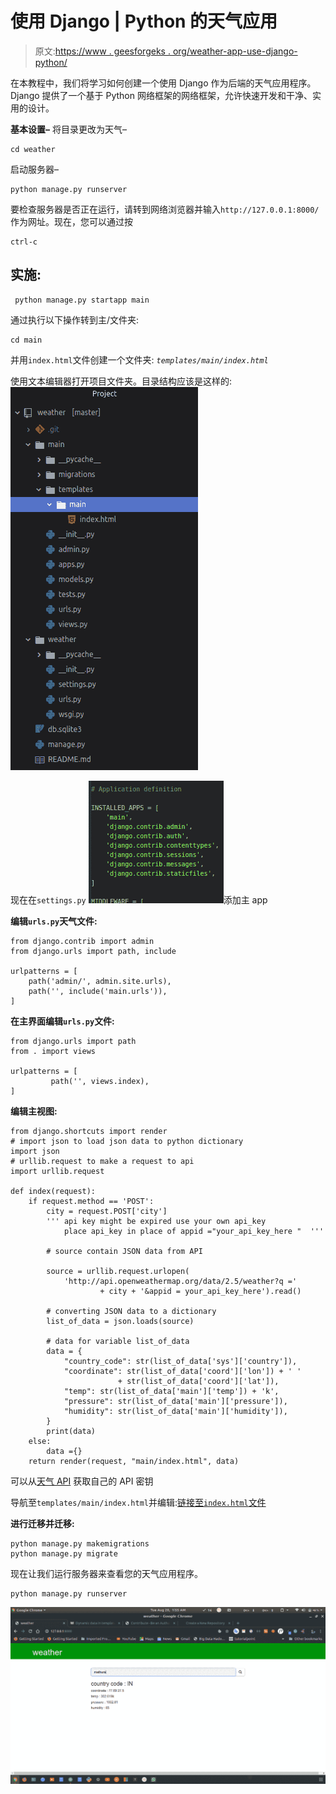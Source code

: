 # 使用 Django | Python 的天气应用

> 原文:[https://www . geesforgeks . org/weather-app-use-django-python/](https://www.geeksforgeeks.org/weather-app-using-django-python/)

在本教程中，我们将学习如何创建一个使用 Django 作为后端的天气应用程序。Django 提供了一个基于 Python 网络框架的网络框架，允许快速开发和干净、实用的设计。

**基本设置–**
将目录更改为天气–

```
cd weather
```

启动服务器–

```
python manage.py runserver
```

要检查服务器是否正在运行，请转到网络浏览器并输入`http://127.0.0.1:8000/`作为网址。现在，您可以通过按

```
ctrl-c
```

## 实施:

```
 python manage.py startapp main
```

通过执行以下操作转到主/文件夹:

```
cd main 
```

并用`index.html`文件创建一个文件夹: *`templates/main/index.html`*

使用文本编辑器打开项目文件夹。目录结构应该是这样的:
![](img/1706cf48dab959d3191ecadc31cdb236.png)

现在在`settings.py`
![](img/5ac8dc41c0c92b7b7360b9fb021116a9.png)添加主 app

**编辑`urls.py`天气文件:**

```
from django.contrib import admin
from django.urls import path, include

urlpatterns = [
    path('admin/', admin.site.urls),
    path('', include('main.urls')),
]
```

**在主界面编辑`urls.py`文件:**

```
from django.urls import path
from . import views

urlpatterns = [
         path('', views.index),
]
```

**编辑主视图:**

```
from django.shortcuts import render
# import json to load json data to python dictionary
import json
# urllib.request to make a request to api
import urllib.request

def index(request):
    if request.method == 'POST':
        city = request.POST['city']
        ''' api key might be expired use your own api_key
            place api_key in place of appid ="your_api_key_here "  '''

        # source contain JSON data from API

        source = urllib.request.urlopen(
            'http://api.openweathermap.org/data/2.5/weather?q =' 
                    + city + '&appid = your_api_key_here').read()

        # converting JSON data to a dictionary
        list_of_data = json.loads(source)

        # data for variable list_of_data
        data = {
            "country_code": str(list_of_data['sys']['country']),
            "coordinate": str(list_of_data['coord']['lon']) + ' '
                        + str(list_of_data['coord']['lat']),
            "temp": str(list_of_data['main']['temp']) + 'k',
            "pressure": str(list_of_data['main']['pressure']),
            "humidity": str(list_of_data['main']['humidity']),
        }
        print(data)
    else:
        data ={}
    return render(request, "main/index.html", data)
```

可以从[天气 API](https://openweathermap.org/api) 获取自己的 API 密钥

导航至`templates/main/index.html`并编辑:[链接至`index.html`文件](https://github.com/itsvinayak/weather-app/blob/master/weather-django/main/templates/main/index.html)

**进行迁移并迁移:**

```
python manage.py makemigrations
python manage.py migrate

```

现在让我们运行服务器来查看您的天气应用程序。

```
python manage.py runserver
```

![](img/49123e6e8d5bb2aa60cf889f33105311.png)